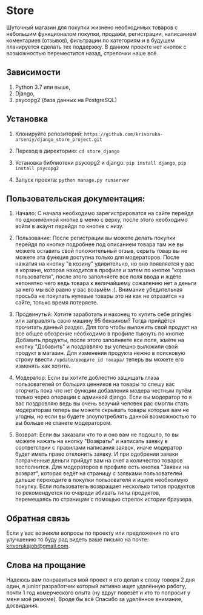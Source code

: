 # Store
Шуточный магазин для покупки жизнено необходимых товаров с небольшим функционалом покупки, продажи, регистрации, написанием коментариев (отзывов), фильтрации по категориям и в будущем планируется сделать тех поддержку. В данном проекте нет кнопок с возможностью переместится назад, стрелочки наше всё.

## Зависимости
1. Python 3.7 или выше,
2. Django,
3. psycopg2 (база данных на PostgreSQL)

## Установка
1. Клонируйте репозиторий:
```https://github.com/krivoruka-arseniy/django_store_project.git```

2. Переход в директорию:
```cd store_django```

3. Установка библиотеки psycopg2 и django:
```pip install django```,
```pip install psycopg2```

4. Запуск проекта:
```python manage.py runserver```

## Пользовательская документация:
1. Начало:
С начала необходимо зарегистрироватся на сайте перейдя по одноимённой кнопке в меню с верху, после этого необходимо войти в акаунт перейдя по кнопке с низу.

2. Пользование:
После регистрации вы можете делать покупки перейдя по кнопке подробнее под описанием товара там же вы можете оставить свой положительный отзыв, скрыть товар вы не можете эта функция доступна только для модераторов. После нажатия на кнопку "в козину" удивительно, но оно появляется у вас в корзине, которая находится в профиле и затем по кнопке "корзина пользователя", после этого заполняете все поля ввода и ждёте непонятно чего ведь товара к величайшему сожалению нет а деньги за него мы всё равно у вас возьмём :).
Внимание убедительная просьба не покупать нулевые товары это ни как не отразится на сайте, только время потеряете.

3. Продвинутый:
Хотите заработать и наконец то купить себе pringles или заправлять свою машину 95 бензином? Тогда прийдётся прочитать данный раздел. Для того чтобы выложить свой продукт на все общее обозрение необходимо в профиле тыкнуть по кнопке Добавить продукты, после этого заполняете все поля, жмёте на кнопку "Добавить" и поздравляю вы успешно выложили свой продукт в магазин. Для изменения продукта нежно в поисковую строку ввести ```/update/вводите id товара/``` теперь вы можете его изменять как хотите.

4. Модератор:
Если вы хотите доблестно защищать глаза пользователей от больших ценников на товары то спешу вас огорчить пока что нет функции добавления модера честным путём только через операции с админкой django. Если вы модератор то я вас поздровляю ведь вы очень везучий человек рас смогли стать модераторам теперь вы можете скрывать товары которые вам не угодны, но если вы будете злоупотреблять данной возможностью то вы больше не станете модератором.

5. Возврат:
Если вы заказали что то и оно вам не подошло, то вы можете нажать на кнопку "Возвраты" и написать заявку в соответствии с правилами написания заявок, иначе модератор будет иметь право отклонить заявку. И при одобрении заявки потраченные деньги прийдут вам на счет а количество товаров восполнится.
Для модераторов в профиле есть кнопка "Заявки на возврат", которая ведёт на страницу с заявками пользователей дальше переходите в покупки пользователя и ищите необхоимую покупку.
Если пользователь возвращает несколько типов продуктов то рекомендуется по очереди вбивать типы продуктов, перемещаясь по страницам с помощью стрелок истории браузера.

## Обратная связь
Если у вас возникли вопросы по проекту или предложения по его улучшению то буду рад видеть ваше письмо на почте: krivorukajob@gmail.com.

## Слова на прощание
Надеюсь вам понравиться мой проект я его делал к слову говоря 2 дня один, я junior разработчик который активно ищет удалённую работу, почти 1 год комерческого опыта (ну вдруг повезёт и кто то попросит у меня моё резюме). Вроде бы всё Спасибо за уделённое внимание, досвидания.